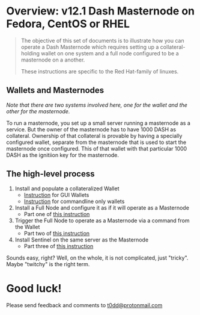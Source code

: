 # Overview: v12.1 Dash Masternode on Fedora, CentOS or RHEL

> The objective of this set of documents is to illustrate how you can operate a Dash Masternode which requires setting up a collateral-holding wallet on one system and a full node configured to be a masternode on a another.
>
> These instructions are specific to the Red Hat-family of linuxes.

## Wallets and Masternodes

_Note that there are two systems involved here, one for the wallet and the other for the masternode._

To run a masternode, you set up a small server running a masternode as a service. But the owner of the masternode has to have 1000 DASH as collateral. Ownership of that collateral is provable by having a specially configured wallet, separate from the masternode that is used to start the masternode once configured. This of that wallet with that particular 1000 DASH as the ignitiion key for the masternode.

## The high-level process

1. Install and populate a collateralized Wallet
   * [Instruction](https://github.com/taw00/dashcore-rpm/blob/master/documentation/howto.12.1-dashcore-wallet-setup.gui.md) for GUI Wallets
   * [Instruction](https://not_done_yet) for commandline only wallets
2. Install a Full Node and configure it as if it will operate as a Masternode
   * Part one of [this instruction](https://not_done_yet)
3. Trigger the Full Node to operate as a Masternode via a command from the Wallet
   * Part two of [this instruction](https://not_done_yet)
4. Install Sentinel on the same server as the Masternode
   * Part three of [this instruction](https://not_done_yet)

Sounds easy, right? Well, on the whole, it is not complicated, just "tricky". Maybe "twitchy" is the right term.

# Good luck!

Please send feedback and comments to t0dd@protonmail.com


